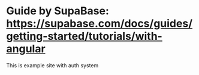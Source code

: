# Guide by SupaBase: https://supabase.com/docs/guides/getting-started/tutorials/with-angular
This is example site with auth system
